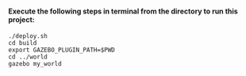 #### Execute the following steps in terminal from the directory to run this project:
```
./deploy.sh
cd build
export GAZEBO_PLUGIN_PATH=$PWD
cd ../world
gazebo my_world
```

